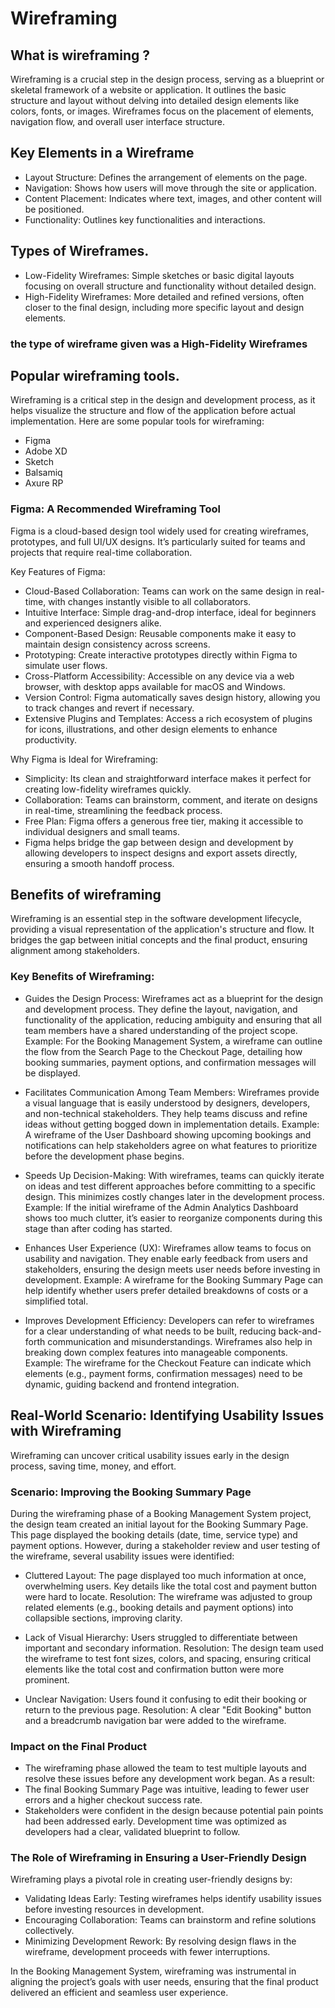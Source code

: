 # Wireframing

## What is wireframing ?
Wireframing is a crucial step in the design process, serving as a blueprint or skeletal framework of a website or application. It outlines the basic structure and layout without delving into detailed design elements like colors, fonts, or images. Wireframes focus on the placement of elements, navigation flow, and overall user interface structure.

## Key Elements in a Wireframe
- Layout Structure: Defines the arrangement of elements on the page.
- Navigation: Shows how users will move through the site or application.
- Content Placement: Indicates where text, images, and other content will be positioned.
- Functionality: Outlines key functionalities and interactions.

## Types of Wireframes.
- Low-Fidelity Wireframes: Simple sketches or basic digital layouts focusing on overall structure and functionality without detailed design.
- High-Fidelity Wireframes: More detailed and refined versions, often closer to the final design, including more specific layout and design elements.

### the type of wireframe given was a High-Fidelity Wireframes

## Popular wireframing tools.
Wireframing is a critical step in the design and development process, as it helps visualize the structure and flow of the application before actual implementation. Here are some popular tools for wireframing:

- Figma
- Adobe XD
- Sketch
- Balsamiq
- Axure RP

### Figma: A Recommended Wireframing Tool
Figma is a cloud-based design tool widely used for creating wireframes, prototypes, and full UI/UX designs. It’s particularly suited for teams and projects that require real-time collaboration.

Key Features of Figma:
- Cloud-Based Collaboration: Teams can work on the same design in real-time, with changes instantly visible to all collaborators.
- Intuitive Interface: Simple drag-and-drop interface, ideal for beginners and experienced designers alike.
- Component-Based Design: Reusable components make it easy to maintain design consistency across screens.
- Prototyping: Create interactive prototypes directly within Figma to simulate user flows.
- Cross-Platform Accessibility: Accessible on any device via a web browser, with desktop apps available for macOS and Windows.
- Version Control: Figma automatically saves design history, allowing you to track changes and revert if necessary.
- Extensive Plugins and Templates: Access a rich ecosystem of plugins for icons, illustrations, and other design elements to enhance productivity.
 
Why Figma is Ideal for Wireframing:
- Simplicity: Its clean and straightforward interface makes it perfect for creating low-fidelity wireframes quickly.
- Collaboration: Teams can brainstorm, comment, and iterate on designs in real-time, streamlining the feedback process.
- Free Plan: Figma offers a generous free tier, making it accessible to individual designers and small teams.
- Figma helps bridge the gap between design and development by allowing developers to inspect designs and export assets directly, ensuring a smooth handoff process.

## Benefits of wireframing

Wireframing is an essential step in the software development lifecycle, providing a visual representation of the application's structure and flow. It bridges the gap between initial concepts and the final product, ensuring alignment among stakeholders.

### Key Benefits of Wireframing:
- Guides the Design Process:
Wireframes act as a blueprint for the design and development process. They define the layout, navigation, and functionality of the application, reducing ambiguity and ensuring that all team members have a shared understanding of the project scope.
Example: For the Booking Management System, a wireframe can outline the flow from the Search Page to the Checkout Page, detailing how booking summaries, payment options, and confirmation messages will be displayed.

- Facilitates Communication Among Team Members:
Wireframes provide a visual language that is easily understood by designers, developers, and non-technical stakeholders. They help teams discuss and refine ideas without getting bogged down in implementation details.
Example: A wireframe of the User Dashboard showing upcoming bookings and notifications can help stakeholders agree on what features to prioritize before the development phase begins.

- Speeds Up Decision-Making:
With wireframes, teams can quickly iterate on ideas and test different approaches before committing to a specific design. This minimizes costly changes later in the development process.
Example: If the initial wireframe of the Admin Analytics Dashboard shows too much clutter, it’s easier to reorganize components during this stage than after coding has started.

- Enhances User Experience (UX):
Wireframes allow teams to focus on usability and navigation. They enable early feedback from users and stakeholders, ensuring the design meets user needs before investing in development.
Example: A wireframe for the Booking Summary Page can help identify whether users prefer detailed breakdowns of costs or a simplified total.

- Improves Development Efficiency:
Developers can refer to wireframes for a clear understanding of what needs to be built, reducing back-and-forth communication and misunderstandings. Wireframes also help in breaking down complex features into manageable components.
Example: The wireframe for the Checkout Feature can indicate which elements (e.g., payment forms, confirmation messages) need to be dynamic, guiding backend and frontend integration.

## Real-World Scenario: Identifying Usability Issues with Wireframing
Wireframing can uncover critical usability issues early in the design process, saving time, money, and effort.

### Scenario: Improving the Booking Summary Page
During the wireframing phase of a Booking Management System project, the design team created an initial layout for the Booking Summary Page. This page displayed the booking details (date, time, service type) and payment options. However, during a stakeholder review and user testing of the wireframe, several usability issues were identified:

- Cluttered Layout:
The page displayed too much information at once, overwhelming users. Key details like the total cost and payment button were hard to locate.
Resolution: The wireframe was adjusted to group related elements (e.g., booking details and payment options) into collapsible sections, improving clarity.

- Lack of Visual Hierarchy:
Users struggled to differentiate between important and secondary information.
Resolution: The design team used the wireframe to test font sizes, colors, and spacing, ensuring critical elements like the total cost and confirmation button were more prominent.

- Unclear Navigation:
Users found it confusing to edit their booking or return to the previous page.
Resolution: A clear "Edit Booking" button and a breadcrumb navigation bar were added to the wireframe.

### Impact on the Final Product
- The wireframing phase allowed the team to test multiple layouts and resolve these issues before any development work began. As a result:
- The final Booking Summary Page was intuitive, leading to fewer user errors and a higher checkout success rate.
- Stakeholders were confident in the design because potential pain points had been addressed early.
Development time was optimized as developers had a clear, validated blueprint to follow.

### The Role of Wireframing in Ensuring a User-Friendly Design
Wireframing plays a pivotal role in creating user-friendly designs by:

- Validating Ideas Early: Testing wireframes helps identify usability issues before investing resources in development.
- Encouraging Collaboration: Teams can brainstorm and refine solutions collectively.
- Minimizing Development Rework: By resolving design flaws in the wireframe, development proceeds with fewer interruptions.

In the Booking Management System, wireframing was instrumental in aligning the project’s goals with user needs, ensuring that the final product delivered an efficient and seamless user experience.




















